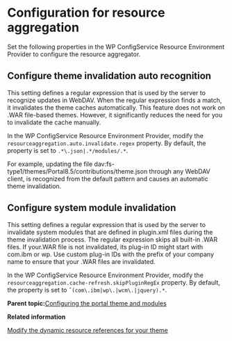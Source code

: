 # Configuration for resource aggregation

Set the following properties in the WP ConfigService Resource Environment Provider to configure the resource aggregator.

## Configure theme invalidation auto recognition

This setting defines a regular expression that is used by the server to recognize updates in WebDAV. When the regular expression finds a match, it invalidates the theme caches automatically. This feature does not work on .WAR file-based themes. However, it significantly reduces the need for you to invalidate the cache manually.

In the WP ConfigService Resource Environment Provider, modify the `resourceaggregation.auto.invalidate.regex` property. By default, the property is set to `.*\.json|.*/modules/.*`.

For example, updating the file dav:fs-type1/themes/Portal8.5/contributions/theme.json through any WebDAV client, is recognized from the default pattern and causes an automatic theme invalidation.

## Configure system module invalidation

This setting defines a regular expression that is used by the server to invalidate system modules that are defined in plugin.xml files during the theme invalidation process. The regular expression skips all built-in .WAR files. If your.WAR file is not invalidated, its plug-in ID might start with com.ibm or wp. Use custom plug-in IDs with the prefix of your company name to ensure that your .WAR files are invalidated.

In the WP ConfigService Resource Environment Provider, modify the `resourceaggregation.cache-refresh.skipPluginRegEx` property. By default, the property is set to `ˆ(com\.ibm|wp\.|wcm\.|jquery).*`.

**Parent topic:**[Configuring the portal theme and modules](../dev-theme/themeopt_cust_config.md)

**Related information**  


[Modify the dynamic resource references for your theme](../dev-theme/themeopt_cust_copy_modifystatres.md)

